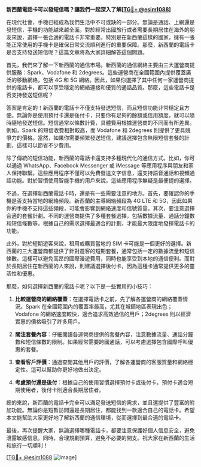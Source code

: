 **新西蘭電話卡可以發短信嗎？讓我們一起深入了解[[TG💪+ @esim1088](https://t.me/s/esim1088)]**

在現代社會，手機已經成為我們生活中不可或缺的一部分。無論是通話、上網還是發短信，手機的功能越來越全面。對於經常出國旅行或者需要長期居住在海外的朋友來說，選擇一張合適的電話卡非常重要。特別是在新西蘭這樣的國家，擁有一張能正常使用的手機卡是確保日常交流順利進行的重要保障。那麼，新西蘭的電話卡是否支持發送短信呢？這篇文章將為大家詳細解答這個問題。

首先，我們來了解一下新西蘭的通信市場。新西蘭的通信網絡主要由三大運營商提供服務：Spark、Vodafone 和 2degrees。這些運營商在全國範圍內提供覆蓋廣泛的移動網絡，包括 4G 和 5G 網絡。因此，如果你選擇了其中任何一家運營商提供的電話卡，都可以享受穩定的網絡連接和優質的通話品質。那麼，這些電話卡是否支持發送短信呢？

答案是肯定的！新西蘭的電話卡不僅支持發送短信，而且短信功能非常穩定且方便。無論你是使用預付卡還是後付卡，只要你有足夠的餘額或信用額度，就可以隨時隨地發送短信。短信通常以條數計費，具體費用根據運營商的不同而有所差異。例如，Spark 的短信收費相對較高，而 Vodafone 和 2degrees 則提供了更具競爭力的價格。當然，如果你需要頻繁發送短信，建議選擇包含無限短信套餐的計劃，這樣可以節省不少費用。

除了傳統的短信功能，新西蘭的電話卡還支持多種現代化的通信方式。比如，你可以通過 WhatsApp、Facebook Messenger 或 iMessage 等應用程序與朋友和家人保持聯繫。這些應用程序不僅可以免費發送文字信息，還支持語音通話和視頻通話功能。對於習慣使用智能手機的用戶來說，這些應用程序無疑是最便捷的選擇。

不過，在選擇新西蘭電話卡時，還是有一些需要注意的地方。首先，要確認你的手機是否支持當地的網絡頻段。新西蘭的主導網絡頻段為 4G LTE 和 5G，因此如果你的手機不支持這些頻段，可能會影響到網絡速度和信號質量。其次，要注意選擇合適的套餐計劃。不同的運營商提供了多種套餐選擇，包括數據流量、通話分鐘數和短信條數等。根據自己的需求選擇最適合的計劃，才能最大限度地發揮電話卡的功能。

此外，對於短期遊客來說，租用或購買當地的 SIM 卡可能是一個更好的選擇。新西蘭的三大運營商都提供了針對遊客的短期套餐，通常包括一定的數據流量和短信條數。這樣可以避免高昂的國際漫遊費用，同時也能享受到本地的通信便利。而對於長期居住在新西蘭的人來說，則建議選擇後付卡，因為這種卡通常提供更多的靈活性和優惠。

那麼，如何選擇新西蘭的電話卡呢？以下是一些實用的小技巧：

1. **比較運營商的網絡覆蓋**：在選擇電話卡之前，先了解各運營商的網絡覆蓋情況。Spark 在全國範圍內的覆蓋率最高，尤其在城鎮地區表現出色；Vodafone 的網絡速度較快，適合追求高效通信的用戶；2degrees 則以經濟實惠的價格吸引了許多用戶。

2. **關注套餐內容**：仔細閱讀各運營商提供的套餐內容，注意數據流量、通話分鐘數和短信條數的限制。如果經常需要跨國通話，可以考慮選擇包含國際呼叫優惠的套餐。

3. **查看客戶評價**：通過查閱其他用戶的評價，了解各運營商的客服質量和網絡穩定性。這可以幫助你更好地做出決定。

4. **考慮預付還是後付**：根據自己的使用習慣選擇預付卡或後付卡。預付卡適合短期使用者，後付卡則適合長期居住者。

總的來說，新西蘭的電話卡完全可以滿足發送短信的需求，並且還提供了豐富的附加功能。無論你是短暫訪問還是長期居住，都能找到一款適合自己的電話卡。希望本文能幫助大家更好地了解新西蘭的通信環境，從而選擇到最合適的電話卡。

最後，再次提醒大家，無論選擇哪種電話卡，都要注意保護好個人信息安全，避免泄露敏感信息。同時，合理規劃預算，避免不必要的開支。祝大家在新西蘭的生活和旅行一切順利！

[[TG💪+ @esim1088](https://t.me/s/esim1088) ![Image](https://i.postimg.cc/4NQfJmqS/Snipaste-2025-05-13-00-14-12.png)]